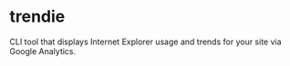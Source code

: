 # trendie

CLI tool that displays Internet Explorer usage and trends for your site via Google Analytics.

